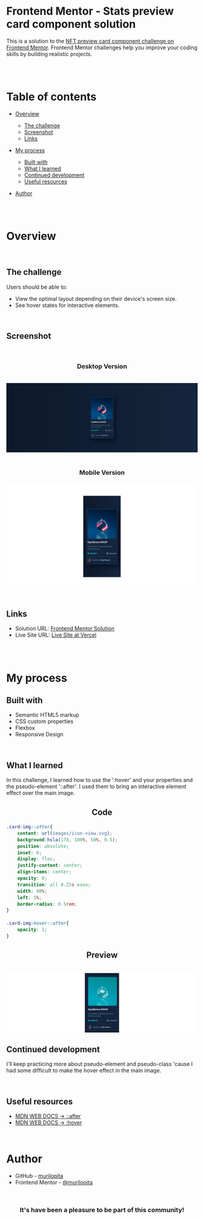 # Frontend Mentor - Stats preview card component solution

This is a solution to the [NFT preview card component challenge on Frontend Mentor](https://www.frontendmentor.io/challenges/nft-preview-card-component-SbdUL_w0U). Frontend Mentor challenges help you improve your coding skills by building realistic projects.

<br>
<br>

# Table of contents

- [Overview](#overview)
  - [The challenge](#the-challenge)
  - [Screenshot](#screenshot)
  - [Links](#links)
- [My process](#my-process)
  - [Built with](#built-with)
  - [What I learned](#what-i-learned)
  - [Continued development](#continued-development)
  - [Useful resources](#useful-resources)
  
- [Author](#author)


<br>
<br>

# Overview
<br>

## The challenge

Users should be able to:

- View the optimal layout depending on their device's screen size.
- See hover states for interactive elements.

<br>

## Screenshot

<br>

<h3 align='center'>Desktop Version</h3>

<br>

<img src="images/reademe_img/screenshot-desktop.png">

<br>
<br>

<h3 align='center'>Mobile Version</h3>

<img src="images/reademe_img/screenshot-mobile1.png">

<br>
<br>

## Links

- Solution URL: [Frontend Mentor Solution](https://www.frontendmentor.io/solutions/nft-preview-card-component-70-J9G0kGb)
- Live Site URL: [Live Site at Vercel](https://nft-preview-card-component-main-seven-silk.vercel.app/)

<br>
<br>

# My process

## Built with

- Semantic HTML5 markup
- CSS custom properties
- Flexbox
- Responsive Design

<br>

## What I learned

In this challenge, I learned how to use the ':hover' and your properties and the pseudo-element '::after'. I used them to bring an interactive element effect over the main image.

<h2 align='center'>Code</h2>

```css
.card-img::after{
    content: url(images/icon-view.svg);
    background:hsla(178, 100%, 50%, 0.5);
    position: absolute;
    inset: 0;
    display: flex;
    justify-content: center;
    align-items: center;
    opacity: 0;
    transition: all 0.25s ease;
    width: 90%;
    left: 5%;
    border-radius: 0.5rem;
}

.card-img:hover::after{
    opacity: 1;
}
```
<h2 align='center'>Preview</h2>

<br>

<img src="images/reademe_img/screenshot-active.png">

<br>

## Continued development

I'll keep practicing more about pseudo-element and pseudo-class 'cause I had some difficult to make the hover effect in the main image.

<br>

## Useful resources

- [MDN WEB DOCS -> ::after](https://developer.mozilla.org/pt-BR/docs/Web/CSS/::after)
- [MDN WEB DOCS -> :hover](https://developer.mozilla.org/pt-BR/docs/Web/CSS/:hover)

<br>

# Author

- GitHub - [murilopita](https://github.com/murilopita/NFT-preview-card-component-main)
- Frontend Mentor - [@murilopita](https://www.frontendmentor.io/profile/murilopita)


<br>

<h3 align='center'> It's have been a pleasure to be part of this community!</h3> 